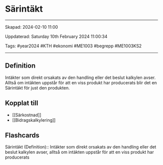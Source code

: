 # Särintäkt

---

Skapad: 2024-02-10 11:00

Uppdaterad: Saturday 10th February 2024 11:00:34

Tags: #year2024 #KTH #ekonomi #ME1003 #begrepp #ME1003KS2

---

## Definition

Intäkter som direkt orsakats av den handling eller det beslut kalkylen avser. Alltså om intäkten uppstår för att en viss produkt har producerats blir det en Särintäkt för just den produkten.

## Kopplat till

- [[Särkostnad]]
- [[Bidragskalkylering]]

## Flashcards

Särintäkt (Definition):: Intäkter som direkt orsakats av den handling eller det beslut kalkylen avser, alltså om intäkten uppstår för att en viss produkt har producerats
<!--SR:!2024-02-17,4,270!2000-01-01,1,250-->
